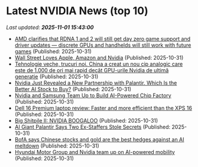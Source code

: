 # Latest NVIDIA News (top 10)
_Last updated: **2025-11-01 15:43:00**_

- [AMD clarifies that RDNA 1 and 2 will still get day zero game support and driver updates — discrete GPUs and handhelds will still work with future games](https://www.tomshardware.com/pc-components/gpu-drivers/amd-clarifies-that-rdna-1-and-2-will-still-get-day-zero-game-support-and-driver-updates-discrete-gpus-and-handhelds-will-still-work-with-future-games) (Published: 2025-10-31)
- [Wall Street Loves Apple, Amazon and Nvidia](https://biztoc.com/x/8be9e0667a4baf42) (Published: 2025-10-31)
- [Tehnologie veche, trucuri noi. China a creat un nou cip analogic care este de 1.000 de ori mai rapid decât GPU-urile Nvidia de ultimă generație](https://www.mediafax.ro/stirile-zilei/tehnologie-veche-trucuri-noi-china-a-creat-un-nou-cip-analogic-care-este-de-1-000-de-ori-mai-rapid-decat-gpu-urile-nvidia-de-ultima-generatie-23634916) (Published: 2025-10-31)
- [Nvidia Just Revealed a New Partnership with Palantir. Which Is the Better AI Stock to Buy?](https://biztoc.com/x/9e0fa22e7ee57d42) (Published: 2025-10-31)
- [Nvidia and Samsung Team Up to Build AI-Powered Chip Factory](https://www.iphoneincanada.ca/2025/10/31/nvidia-and-samsung-team-up-to-build-ai-powered-chip-factory/) (Published: 2025-10-31)
- [Dell 16 Premium laptop review: Faster and more efficient than the XPS 16](https://www.notebookcheck.net/Dell-16-Premium-laptop-review-Faster-and-more-efficient-than-the-XPS-16.1145583.0.html) (Published: 2025-10-31)
- [Big Shitpile II: NVIDIA BOOGALOO](https://www.eschatonblog.com/2025/10/big-shitpile-ii-nvidia-boogaloo.html) (Published: 2025-10-31)
- [AI Giant Palantir Says Two Ex-Staffers Stole Secrets](https://www.newser.com/story/377845/ai-giant-palantir-says-two-ex-staffers-stole-secrets.html) (Published: 2025-10-31)
- [BofA says Chinese stocks and gold are the best hedges against an AI meltdown](https://www.businessinsider.com/stock-market-outlook-ai-hedges-gold-china-stocks-capex-tech-2025-10) (Published: 2025-10-31)
- [Hyundai Motor Group and Nvidia team up on AI-powered mobility](https://www.just-auto.com/news/hyundai-motor-nvidia-team-up/) (Published: 2025-10-31)

